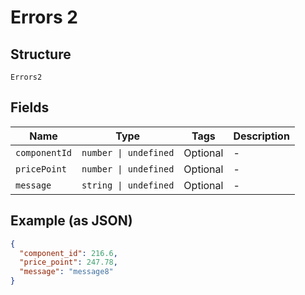 
# Errors 2

## Structure

`Errors2`

## Fields

| Name | Type | Tags | Description |
|  --- | --- | --- | --- |
| `componentId` | `number \| undefined` | Optional | - |
| `pricePoint` | `number \| undefined` | Optional | - |
| `message` | `string \| undefined` | Optional | - |

## Example (as JSON)

```json
{
  "component_id": 216.6,
  "price_point": 247.78,
  "message": "message8"
}
```

